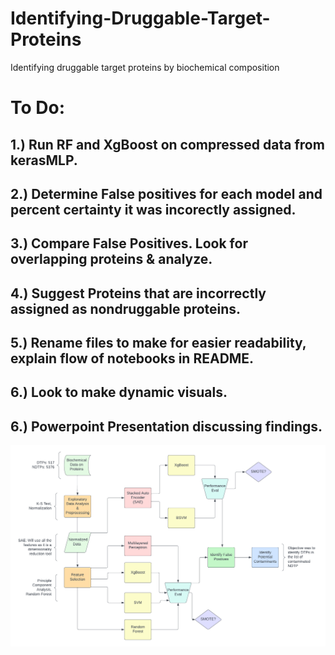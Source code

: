 # Identifying-Druggable-Target-Proteins
Identifying druggable target proteins by biochemical composition 

# To Do:
## 1.) Run RF and XgBoost on compressed data from kerasMLP.
## 2.) Determine False positives for each model and percent certainty it was incorectly assigned.
## 3.) Compare False Positives. Look for overlapping proteins & analyze. 
## 4.) Suggest Proteins that are incorrectly assigned as nondruggable proteins. 
## 5.) Rename files to make for easier readability, explain flow of notebooks in README.
## 6.) Look to make dynamic visuals.
## 6.) Powerpoint Presentation discussing findings.

![FlowChart](https://github.com/nwoyto/Identifying-Druggable-Target-Proteins/blob/main/IDTP%20Flowchart.png)
